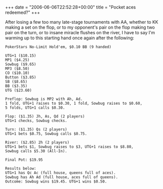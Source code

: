 +++
date = "2006-06-06T22:52:28+00:00"
title = "Pocket aces redeemed?"
+++



After losing a few too many late-stage tournaments with AA, whether to KK
making a set on the flop, or to my opponent's pair on the flop making two pair
on the turn, or to insane miracle flushes on the river, I have to say I'm
warming up to this starting hand once again after the following:

    
    
    PokerStars No-Limit Hold'em, $0.10 BB (9 handed)
    
    UTG+1 ($10.15)
    MP1 ($4.25)
    Sowbug ($9.65)
    MP3 ($8.50)
    CO ($10.10)
    Button ($3.85)
    SB ($8.65)
    BB ($3.35)
    UTG ($23.60)
    
    Preflop: Sowbug is MP2 with Ah, Ad.    
    1 fold, UTG+1 raises to $0.30, 1 fold, Sowbug raises to $0.60,
    5 folds, UTG+1 calls $0.30.
    
    Flop: ($1.35) Jh, As, Qd (2 players)
    UTG+1 checks, Sowbug checks.
    
    Turn: ($1.35) Qs (2 players)
    UTG+1 bets $0.75, Sowbug calls $0.75.
    
    River: ($2.85) 2h (2 players)
    UTG+1 bets $1, Sowbug raises to $3, UTG+1 raises to $8.80,
    Sowbug calls $5.30 (All-In).
    
    Final Pot: $19.95
    
    Results below:  
    UTG+1 has Qc Ac (full house, queens full of aces).  
    Sowbug has Ah Ad (full house, aces full of queens).  
    Outcome: Sowbug wins $19.45. UTG+1 wins $0.50. 
    

